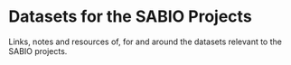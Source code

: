 # Datasets for the SABIO Projects

Links, notes and resources of, for and around the datasets relevant to the SABIO projects.
